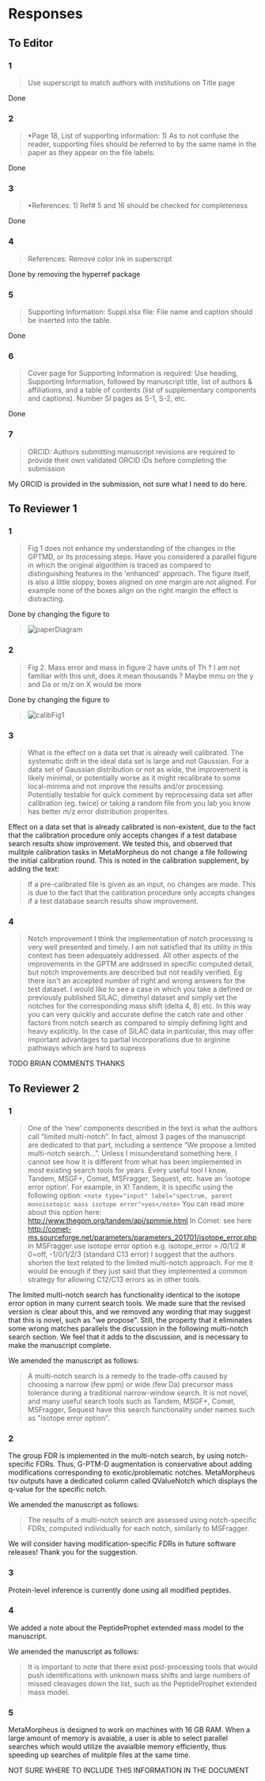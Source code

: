 # Responses

## To Editor

### 1

> Use superscript to match authors with institutions on Title page

Done

### 2

> •Page 18, List of supporting information: 1) As to not confuse the reader, supporting files should be referred to by the same name in the paper as they appear on the file labels.  

Done

### 3

> •References: 1) Ref# 5 and 16 should be checked for completeness

Done

### 4

> References: Remove color ink in superscript

Done by removing the hyperref package

### 5

> Supporting Information: Suppl.xlsx file: File name and caption should be inserted into the table.

Done

### 6

>  Cover page for Supporting Information is required: Use heading, Supporting Information, followed by manuscript title, list of authors & affiliations, and a table of contents (list of supplementary components and captions). Number SI pages as S-1, S-2, etc.

Done

### 7

> ORCID: Authors submitting manuscript revisions are required to provide their own validated ORCID iDs before completing the submission

My ORCID is provided in the submission, not sure what I need to do here. 

## To Reviewer 1

### 1

> Fig 1 does not enhance my understanding of the changes in the GPTMD, or its processing steps.  Have you considered a parallel
figure in which the original algorithim is traced as compared to distinguishing features in the 'enhanced' approach. The figure
itself, is also a little sloppy, boxes aligned on one margin are not aligned. For example none of the boxes align on the right margin
the effect is distracting.

Done by changing the figure to 

> ![paperDiagram](/paperDiagram.png)

### 2

> Fig 2. Mass error and mass in figure 2 have units of Th ? I am not familiar with this unit, does it mean thousands ? Maybe
mmu on the y and Da or m/z on X would be more 

Done by changing the figure to 

> ![calibFig1](/fig1-calibErrors.png)

### 3

>  What is the effect on a data set that is already well calibrated. The systematic drift in the ideal data set is large and not
Gaussian. For a data set of Gaussian distribution or not as wide, the improvement is likely minimal, or potentially worse as
it might recalibrate to some local-minima and not improve the results and/or processing.  Potentially testable for quick comment
by reprocessing data set after calibration (eg. twice) or taking a random file from you lab you know has better m/z error distribution
properites.

Effect on a data set that is already calibrated is non-existent, due to the fact that the calibration procedure only accepts changes if a test database search results show improvement. We tested this, and observed that mulitple calibration tasks in MetaMorpheus do not change a file following the initial calibration round. This is noted in the calibration supplement, by adding the text:

> If a pre-calibrated file is given as an input, no changes are made. This is due to the fact that the calibration procedure only accepts changes if a test database search results show improvement.

### 4

>  Notch improvement
I think the implementation of notch processing is very well presented and timely. I am not satisfied that its utility in this
context has been adequately addressed. All other aspects of the improvements in the GPTM are addrssed in specific computed detail, but notch
improvements are described but not readily verified. Eg there isn't an accepted number of right and wrong answers for the test
dataset. I would like to see a case in which you take a defined or previously published SILAC, dimethyl dataset and simply set the notches for the
corresponding mass shift (delta 4, 8) etc. In this way you can very quickly and accurate define the catch rate and other
factors from notch search as compared to simply defining light and heavy explicitly.  In the case of SILAC data in particular, this may offer
important advantages to partial incorporations due to arginine pathways which are hard to supress

TODO BRIAN COMMENTS THANKS

## To Reviewer 2

### 1

>One of the ‘new’ components described in the text is what the authors call “limited multi-notch”.  In fact, almost 3 pages of the manuscript are dedicated to that part, including a sentence “We propose a limited multi-notch search…”.  Unless I misunderstand something here, I cannot see how it is different from what has been implemented in most existing search tools for years. Every useful tool I know, Tandem, MSGF+, Comet, MSFragger, Sequest, etc. have an ‘isotope error option’.  For example, in X! Tandem, it is specific using the following option:
`<note type="input" label="spectrum, parent monoisotopic mass isotope error">yes</note>`
You can read more about this option here: http://www.thegpm.org/tandem/api/spmmie.html
In Comet: see here http://comet-ms.sourceforge.net/parameters/parameters_201701/isotope_error.php
In MSFragger use isotope error option e.g.    isotope_error = /0/1/2       # 0=off, -1/0/1/2/3 (standard C13 error)
I suggest that the authors shorten the text related to the limited multi-notch approach. For me it would be enough if they just said that they implemented a common strategy for allowing C12/C13 errors as in other tools.

The limited multi-notch search has functionality identical to the isotope error option in many current search tools. We made sure that the revised version is clear about this, and we removed any wording that may suggest that this is novel, such as "we propose". Still, the property that it eliminates some wrong matches parallels the discussion in the following multi-notch search section. We feel that it adds to the discussion, and is necessary to make the manuscript complete. 

We amended the manuscript as follows:

> A multi-notch search is a remedy to the trade-offs caused by choosing a narrow (few ppm) or wide (few Da) precursor mass tolerance during a traditional narrow-window search. It is not novel, and many useful search tools such as Tandem, MSGF+, Comet, MSFragger, Sequest have this search functionality under names such as "isotope error option".

### 2

The group FDR is implemented in the multi-notch search, by using notch-specific FDRs. Thus, G-PTM-D augmentation is conservative about adding modifications corresponding to exotic/problematic notches. MetaMorpheus tsv outputs have a dedicated column called QValueNotch which displays the q-value for the specific notch. 

We amended the manuscript as follows:

> The results of a multi-notch search are assessed using notch-specific FDRs, computed individually for each notch, similarly to MSFragger.

We will consider having modification-specific FDRs in future software releases! Thank you for the suggestion.

### 3

Protein-level inference is currently done using all modified peptides. 

### 4

We added a note about the PeptideProphet extended mass model to the manuscript.

We amended the manuscript as follows:

> It is important to note that there exist post-processing tools that would push identifications with unknown mass shifts and large numbers of missed cleavages down the list, such as the PeptideProphet extended mass model.

### 5

MetaMorpheus is designed to work on machines with 16 GB RAM. When a large amount of memory is avaiable, a user is able to select parallel searches which would utilize the avaialble memory efficiently, thus speeding up searches of mulitple files at the same time.

NOT SURE WHERE TO INCLUDE THIS INFORMATION IN THE DOCUMENT
